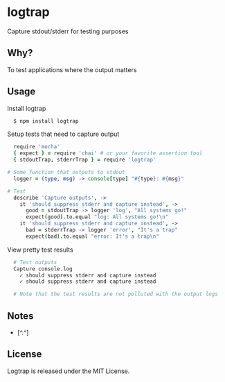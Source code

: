 # logtrap

Capture stdout/stderr for testing purposes


## Why?

To test applications where the output matters


## Usage

Install logtrap

```sh
  $ npm install logtrap
```

Setup tests that need to capture output

```coffeescript
  require 'mocha'
  { expect } = require 'chai' # or your favorite assertion tool
  { stdoutTrap, stderrTrap } = require 'logtrap'

# Some function that outputs to stdout
  logger = (type, msg) -> console[type] "#{type}: #{msg}"

# Test
  describe 'Capture outputs', ->
    it 'should suppress stderr and capture instead', ->
      good = stdoutTrap -> logger 'log', "All systems go!"
      expect(good).to.equal "log: All systems go!\n"
    it 'should suppress stderr and capture instead', ->
      bad = stderrTrap -> logger 'error', "It's a trap"
      expect(bad).to.equal "error: It's a trap\n"
```

View pretty test results

```sh
  # Test outputs
  Capture console.log
    ✓ should suppress stderr and capture instead
    ✓ should suppress stderr and capture instead

  # Note that the test results are not polluted with the output logs
```

## Notes
* [^.^]


## License
Logtrap is released under the MIT License.


